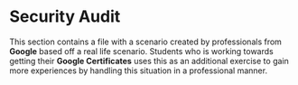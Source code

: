 # Security Audit
This section contains a file with a scenario created by professionals from **Google** based off a real life scenario. Students who is working towards getting their **Google Certificates** uses this as an additional exercise to gain more experiences by handling this situation in a professional manner. 
